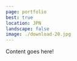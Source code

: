 ```yaml
---
page: portfolio
best: true
location: JPN
landscape: false
image: ./download-20.jpg
---
```

Content goes here!
